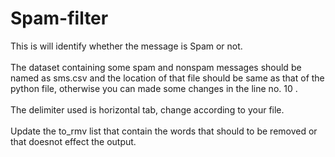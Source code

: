 # Spam-filter
This is will identify whether the message is Spam or not.</br></br>
The dataset containing some spam and nonspam messages should be named as sms.csv and the location of that file should be same as that of the python file, otherwise you can made some changes in the line no. 10 .</br></br>
The delimiter used is horizontal tab, change according to your file.</br></br>
Update the to_rmv list that contain the words that should to be removed or that doesnot effect the output.</br>
